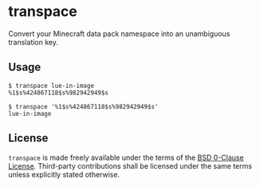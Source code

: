 # transpace

Convert your Minecraft data pack namespace into an unambiguous translation key.

## Usage

```
$ transpace lue-in-image
%1$s%424867118$s%982942949$s

$ transpace '%1$s%424867118$s%982942949$s'
lue-in-image
```

## License

`transpace` is made freely available under the terms of the [BSD 0-Clause License](LICENSE).
Third-party contributions shall be licensed under the same terms unless explicitly stated otherwise.
